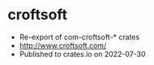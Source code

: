 # croftsoft

- Re-export of com-croftsoft-* crates
- http://www.croftsoft.com/
- Published to crates.io on 2022-07-30
